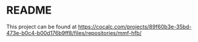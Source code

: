 # README

This project can be found at https://cocalc.com/projects/89f60b3e-35bd-473e-b0c4-b00d176b9ff8/files/repositories/mmf-hfb/



